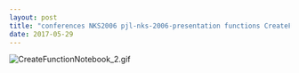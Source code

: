 ```yaml
---
layout: post
title: "conferences NKS2006 pjl-nks-2006-presentation functions CreateFunctionNotebook.nb"
date: 2017-05-29
---
```


![CreateFunctionNotebook_2.gif](../../../assets/2017/05/29/CreateFunctionNotebook-500px/CreateFunctionNotebook_2.gif)


